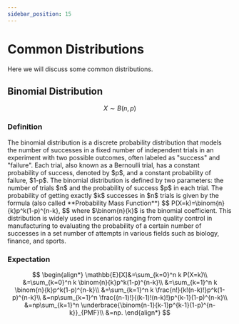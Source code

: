 ```yaml
---
sidebar_position: 15
---
```

# Common Distributions

Here we will discuss some common distributions.

## Binomial Distribution

$$
X \sim B(n,p)
$$

### Definition
<div style={{ textAlign: 'justify' }}>
The binomial distribution is a discrete probability distribution that models the number of successes in a fixed number of independent trials in an experiment with two possible outcomes, often labeled as "success" and "failure". Each trial, also known as a Bernoulli trial, has a constant probability of success, denoted by $p$, and a constant probability of failure, $1-p$. The binomial distribution is defined by two parameters: the number of trials $n$ and the probability of success $p$ in each trial. The probability of getting exactly $k$ successes in $n$ trials is given by the formula (also called **Probability Mass Function**)
$$
P(X=k)=\binom{n}{k}p^k(1-p)^{n-k},
$$
where $\binom{n}{k}$ is the binomial coefficient. This distribution is widely used in scenarios ranging from quality control in manufacturing to evaluating the probability of a certain number of successes in a set number of attempts in various fields such as biology, finance, and sports.
</div>

### Expectation

$$
\begin{align*}
    \mathbb{E}[X]&=\sum_{k=0}^n k P(X=k)\\
    &=\sum_{k=0}^n k \binom{n}{k}p^k(1-p)^{n-k}\\
    &=\sum_{k=1}^n k \binom{n}{k}p^k(1-p)^{n-k}\\
    &=\sum_{k=1}^n k \frac{n!}{k!(n-k)!}p^k(1-p)^{n-k}\\
    &=np\sum_{k=1}^n \frac{(n-1)!}{(k-1)!(n-k)!}p^{k-1}(1-p)^{n-k}\\
    &=np\sum_{k=1}^n \underbrace{\binom{n-1}{k-1}p^{k-1}(1-p)^{n-k}}_{PMF}\\
    &=np.
\end{align*}
$$